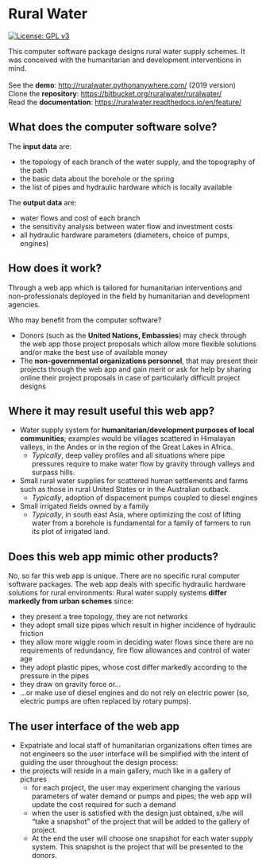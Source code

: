 # Rural Water #

[![License: GPL v3](https://img.shields.io/badge/License-GPLv3-blue.svg)](https://www.gnu.org/licenses/gpl-3.0)

This computer software package designs rural water supply schemes. 
It was conceived with the humanitarian and development interventions in mind.  
<br/>
See the **demo**: <http://ruralwater.pythonanywhere.com/> (2019 version)<br/> 
Clone the **repository**: <https://bitbucket.org/ruralwater/ruralwater/><br/> 
Read the **documentation**: <https://ruralwater.readthedocs.io/en/feature/><br/> 


## What does the computer software solve? ##

The **input data** are:
* the topology of each branch of the water supply, and the topography of the path
* the basic data about the borehole or the spring
* the list of pipes and hydraulic hardware which is locally available

The **output data** are:
* water flows and cost of each branch
* the sensitivity analysis between water flow and investment costs
* all hydraulic hardware parameters (diameters, choice of pumps, engines)


## How does it work? ##

Through a web app which is tailored for humanitarian interventions and 
non-professionals deployed in the field by humanitarian and development agencies.

Who may benefit from the computer software?
* Donors (such as the **United Nations, Embassies**) may check through the web 
  app those project proposals which allow more flexible solutions and/or make 
  the best use of available money
* The **non-governmental organizations personnel**, that may present their projects 
  through the web app and gain merit or ask for help by sharing online their project 
  proposals in case of particularly difficult project designs


## Where it may result useful this web app?

* Water supply system for **humanitarian/development purposes of local communities**; 
  examples would be villages scattered in Himalayan valleys, in the Andes or in the 
  region of the Great Lakes in Africa.
  * _Typically_, deep valley profiles and all situations where pipe pressures require 
    to make water flow by gravity through valleys and surpass hills.
* Small rural water supplies for scattered human settlements and farms such as those 
  in rural United States or in the Australian outback.
  * _Typically_, adoption of dispacement pumps coupled to diesel engines
* Small irrigated fields owned by a family
  * _Typically_, in south east Asia, where optimizing the cost of lifting water 
    from a  borehole is fundamental for a family of farmers to run its plot of 
    irrigated land.


## Does this web app mimic other products?

No, so far this web app is unique. There are no specific rural computer software packages.
The web app deals with specific hydraulic hardware solutions for rural environments:
Rural water supply systems **differ markedly from urban schemes** since:
* they present a tree topology, they are not networks
* they adopt small size pipes which result in higher incidence of hydraulic friction
* they allow more wiggle room in deciding water flows since there are no requirements of redundancy, fire flow allowances and control of water age
* they adopt plastic pipes, whose cost differ markedly according to the pressure in the pipes
* they draw on gravity force or…
* …or make use of diesel engines and do not rely on electric power (so, electric pumps are often replaced by rotary pumps).


## The user interface of the web app

* Expatriate and local staff of humanitarian organizations often times are not engineers so the user interface will be simplified with the intent of guiding the user throughout the design process:
* the projects will reside in a main gallery, much like in a gallery of pictures
  * for each project, the user may experiment changing the various parameters of water demand or pumps and pipes; the web app will update the cost required for such a demand
  * when the user is satisfied with the design just obtained, s/he will “take a snapshot” of the project that will be added to the gallery of project.
  * At the end the user will choose one snapshot for each water supply system. This snapshot is the project that will be presented to the donors.
